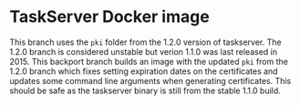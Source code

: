 # TaskServer Docker image

This branch uses the `pki` folder from the 1.2.0 version of taskserver. The 1.2.0 branch is considered unstable but verion 1.1.0 was last released in 2015. This backport branch builds an image with the updated `pki` from the 1.2.0 branch which fixes setting expiration dates on the certificates and updates some command line arguments when generating certificates. This should be safe as the taskserver binary is still from the stable 1.1.0 build.

